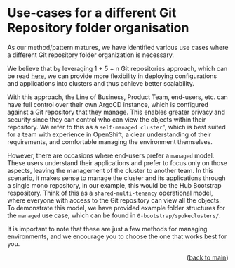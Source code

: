 # Use-cases for a different Git Repository folder organisation
  
As our method/pattern matures, we have identified various use cases where a different Git repository folder organization is necessary.

We believe that by leveraging 1 + 5 + n Git repositories approach, which can be read <a href="https://github.com/one-touch-provisioning/otp-gitops/blob/master/doc/git-repo-context.md">here</a>, we can provide more flexibility in deploying configurations and applications into clusters and thus achieve better scalability.

With this approach, the Line of Business, Product Team, end-users, etc. can have full control over their own ArgoCD instance, which is configured against a Git repository that they manage. This enables greater privacy and security since they can control who can view the objects within their repository. We refer to this as a `self-managed cluster`", which is best suited for a team with experience in OpenShift, a clear understanding of their requirements, and comfortable managing the environment themselves.

However, there are occasions where end-users prefer a `managed` model. These users understand their applications and prefer to focus only on those aspects, leaving the management of the cluster to another team. In this scenario, it makes sense to manage the cluster and its applications through a single mono repository, in our example, this would be the Hub Bootstrap respository. Think of this as a `shared-multi-tenancy` operational model, where everyone with access to the Git repository can view all the objects. To demonstrate this model, we have provided example folder structures for the `managed` use case, which can be found in `0-bootstrap/spokeclusters/`.

It is important to note that these are just a few methods for managing environments, and we encourage you to choose the one that works best for you.

<p align="right">(<a href="https://github.com/one-touch-provisioning/otp-gitops/">back to main</a>)</p>